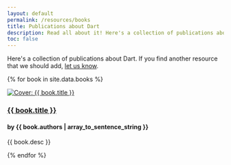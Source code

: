 ```yaml
---
layout: default
permalink: /resources/books
title: Publications about Dart
description: Read all about it! Here's a collection of publications about Dart.
toc: false
---
```


Here's a collection of publications about Dart.
If you find another resource that we should add,
[let us know](https://github.com/dart-lang/site-www/issues).

{% for book in site.data.books %}
<div class="item-with-pic">
  <a href="{{ book.link }}" title="{{ book.title }}">
    <img src="{% asset_path 'covers/{{ book.cover }}' %}" alt="Cover: {{ book.title }}"/>
  </a>
  <div class="details">
    <h3 class="title"><a href="{{ book.link }}" title="{{ book.title }}">{{ book.title }}</a></h3>
    <h4 class="authors">by {{ book.authors | array_to_sentence_string }}</h4>
    <p>{{ book.desc }}</p>
  </div>
</div>
{% endfor %}
